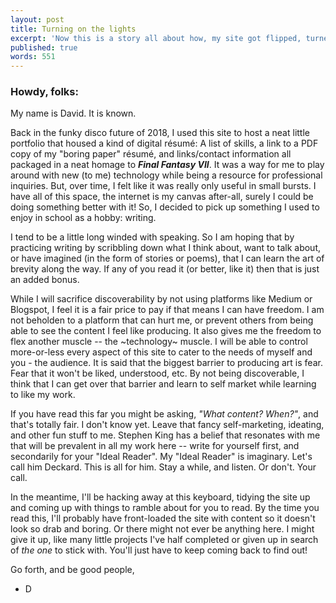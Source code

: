 ```yaml
---
layout: post
title: Turning on the lights
excerpt: 'Now this is a story all about how, my site got flipped, turned upside down...'
published: true
words: 551
---
```


### Howdy, folks:

My name is David. It is known. 

Back in the funky disco future of 2018, I used this site to host a neat little portfolio that housed a kind of digital résumé: A list of skills, a link to a PDF copy of my "boring paper" résumé, and links/contact information all packaged in a neat homage to ***Final Fantasy VII***. It was a way for me to play around with new (to me) technology while being a resource for professional inquiries. But, over time, I felt like it was really only useful in small bursts. I have all of this space, the internet is my canvas after-all, surely I could be doing something better with it! So, I decided to pick up something I used to enjoy in school as a hobby: writing.
    
I tend to be a little long winded with speaking. So I am hoping that by practicing writing by scribbling down what I think about, want to talk about, or have imagined (in the form of stories or poems), that I can learn the art of brevity along the way. If any of you read it (or better, like it) then that is just an added bonus.

While I will sacrifice discoverability by not using platforms like Medium or Blogspot, I feel it is a fair price to pay if that means I can have freedom. I am not beholden to a platform that can hurt me, or prevent others from being able to see the content I feel like producing. It also gives me the freedom to flex another muscle -- the ~technology~ muscle. I will be able to control more-or-less every aspect of this site to cater to the needs of myself and you - the audience. It is said that the biggest barrier to producing art is fear. Fear that it won't be liked, understood, etc. By not being discoverable, I think that I can get over that barrier and learn to self market while learning to like my work.

If you have read this far you might be asking, *"What content? When?"*, and that's totally fair. I don't know yet. Leave that fancy self-marketing, ideating, and other fun stuff to me. Stephen King has a belief that resonates with me that will be prevalent in all my work here -- write for yourself first, and secondarily for your "Ideal Reader". My "Ideal Reader" is imaginary. Let's call him Deckard. This is all for him. Stay a while, and listen. Or don't. Your call.

In the meantime, I'll be hacking away at this keyboard, tidying the site up and coming up with things to ramble about for you to read. By the time you read this, I'll probably have front-loaded the site with content so it doesn't look so drab and boring. Or there might not ever be anything here. I might give it up, like many little projects I've half completed or given up in search of *the one* to stick with. You'll just have to keep coming back to find out!


Go forth, and be good people,
- D
